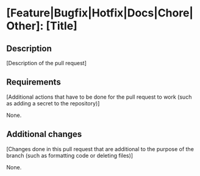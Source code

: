# [Feature|Bugfix|Hotfix|Docs|Chore|Other]: [Title]

## Description

[Description of the pull request]

## Requirements

[Additional actions that have to be done for the pull request to work (such as adding a secret to the repository)]

None.

## Additional changes

[Changes done in this pull request that are additional to the purpose of the branch (such as formatting code or deleting files)]

None.

